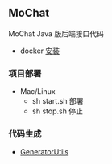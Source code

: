 ## MoChat

MoChat Java 版后端接口代码

- docker [安装](https://docs.docker.com/engine/install/) 

### 项目部署

- Mac/Linux
    - sh start.sh 部署
    - sh stop.sh 停止
  
### 代码生成

- [GeneratorUtils](src/main/java/com/mochat/mochat/common/util/GeneratorUtils.java)
